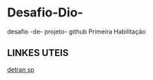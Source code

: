 # Desafio-Dio-
desafio -de- projeto- github Primeira Habilitação
## LINKES UTEIS 
[detran sp](www.detran.sp.gov.br)

